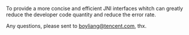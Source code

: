 To provide a more concise and efficient JNI interfaces whitch can greatly reduce the developer code quantity and reduce the error rate.

Any questions, please sent to boyliang@tencent.com, thx.